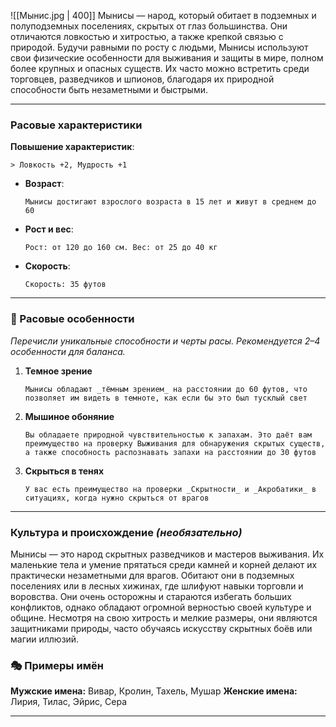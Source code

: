 ![[Мынис.jpg | 400]]
Мынисы — народ, который обитает в подземных и полуподземных поселениях, скрытых от глаз большинства. Они отличаются ловкостью и хитростью, а также крепкой связью с природой. Будучи равными по росту с людьми, Мынисы используют свои физические особенности для выживания и защиты в мире, полном более крупных и опасных существ. Их часто можно встретить среди торговцев, разведчиков и шпионов, благодаря их природной способности быть незаметными и быстрыми.

---

### **Расовые характеристики**

**Повышение характеристик**:  
    
    > Ловкость +2, Мудрость +1
    
- **Возраст**:  
    
    `Мынисы достигают взрослого возраста в 15 лет и живут в среднем до 60`
    
- **Рост и вес**:  
	
	`Рост: от 120 до 160 см. Вес: от 25 до 40 кг`
	
- **Скорость**:  
    
	`Скорость: 35 футов`
    

---

### **🧬 Расовые особенности**

_Перечисли уникальные способности и черты расы. Рекомендуется 2–4 особенности для баланса._

1. **Темное зрение**
	
	`Мынисы обладают _тёмным зрением_ на расстоянии до 60 футов, что позволяет им видеть в темноте, как если бы это был тусклый свет`
    
2. **Мышиное обоняние**
    
	`Вы обладаете природной чувствительностью к запахам. Это даёт вам преимущество на проверку Выживания для обнаружения скрытых существ, а также способность распознавать запахи на расстоянии до 30 футов`
    
3. **Скрыться в тенях**
    
    `У вас есть преимущество на проверки _Скрытности_ и _Акробатики_ в ситуациях, когда нужно скрыться от врагов`
    


---

### **Культура и происхождение** _(необязательно)_

Мынисы — это народ скрытных разведчиков и мастеров выживания. Их маленькие тела и умение прятаться среди камней и корней делают их практически незаметными для врагов. Обитают они в подземных поселениях или в лесных хижинах, где шлифуют навыки торговли и воровства. Они очень осторожны и стараются избегать больших конфликтов, однако обладают огромной верностью своей культуре и общине. Несмотря на свою хитрость и мелкие размеры, они являются защитниками природы, часто обучаясь искусству скрытных боёв или магии иллюзий.

### **🎭 Примеры имён**

**Мужские имена:** Вивар, Кролин, Тахель, Мушар
**Женские имена:** Лирия, Тилас, Эйрис, Сера

---